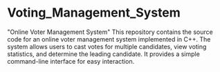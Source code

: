 # Voting_Management_System
"Online Voter Management System"  This repository contains the source code for an online voter management system implemented in C++. The system allows users to cast votes for multiple candidates, view voting statistics, and determine the leading candidate. It provides a simple command-line interface for easy interaction. 
